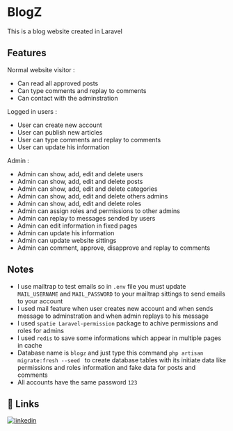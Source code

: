 # BlogZ

This is a blog website created in Laravel 


## Features
Normal website visitor :
- Can read all approved posts
- Can type comments and replay to comments
- Can contact with the adminstration

Logged in users :
- User can create new account
- User can publish new articles  
- User can type comments and replay to comments
- User can update his information

Admin :
- Admin can show, add, edit and delete users 
- Admin can show, add, edit and delete posts
- Admin can show, add, edit and delete categories
- Admin can show, add, edit and delete others admins
- Admin can show, add, edit and delete roles
- Admin can assign roles and permissions to other admins
- Admin can replay to messages sended by users
- Admin can edit information in fixed pages 
- Admin can update his information
- Admin can update website sittings
- Admin can comment, approve, disapprove and replay to comments

## Notes

- I use mailtrap to test emails so in `.env` file you must update `MAIL_USERNAME` and `MAIL_PASSWORD` to your mailtrap sittings to send emails to your account
- I used mail feature when user creates new account and when sends message to adminstration and when admin replays to his message
- I used `spatie Laravel-permission` package to achive permissions and roles for admins
- I used `redis` to save some informations which appear in multiple pages in cache 
- Database name is `blogz` and just type this command  `php artisan migrate:fresh --seed ` to create database tables with its initiate data like permissions and roles information and fake data for posts and comments
- All accounts have the same password `123`   

## 🔗 Links
[![linkedin](https://img.shields.io/badge/linkedin-0A66C2?style=for-the-badge&logo=linkedin&logoColor=white)](https://www.linkedin.com/in/gibran-kashour-a073471b2/)


